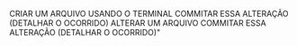 CRIAR UM ARQUIVO USANDO O TERMINAL
COMMITAR ESSA ALTERAÇÃO (DETALHAR O OCORRIDO)
ALTERAR UM ARQUIVO
COMMITAR ESSA ALTERAÇÃO (DETALHAR O OCORRIDO)"